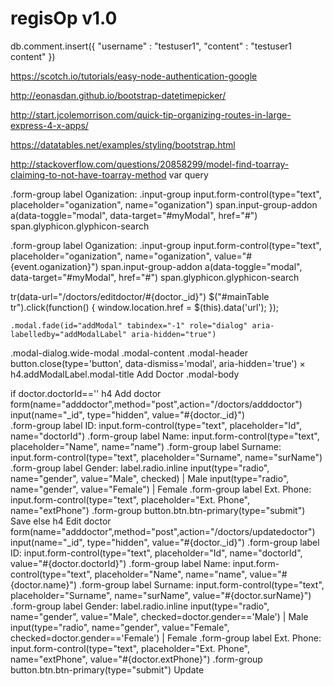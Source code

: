 # regisOp v1.0

db.comment.insert({ "username" : "testuser1", "content" : "testuser1 content" })

https://scotch.io/tutorials/easy-node-authentication-google

http://eonasdan.github.io/bootstrap-datetimepicker/

http://start.jcolemorrison.com/quick-tip-organizing-routes-in-large-express-4-x-apps/

https://datatables.net/examples/styling/bootstrap.html

http://stackoverflow.com/questions/20858299/model-find-toarray-claiming-to-not-have-toarray-method
var query

.form-group
           label Oganization: 
           .input-group
            input.form-control(type="text", placeholder="oganization", name="oganization")
            span.input-group-addon
             a(data-toggle="modal", data-target="#myModal", href="#")
              span.glyphicon.glyphicon-search

.form-group
           label Oganization: 
           .input-group
            input.form-control(type="text", placeholder="oganization", name="oganization", value="#{event.oganization}")
            span.input-group-addon
             a(data-toggle="modal", data-target="#myModal", href="#")
              span.glyphicon.glyphicon-search              

tr(data-url="/doctors/editdoctor/#{doctor._id}")
    $("#mainTable tr").click(function() {
      window.location.href = $(this).data('url');
    });


    .modal.fade(id="addModal" tabindex="-1" role="dialog" aria-labelledby="addModalLabel" aria-hidden="true")
  .modal-dialog.wide-modal
    .modal-content
      .modal-header
        button.close(type='button', data-dismiss='modal', aria-hidden='true') ×
        h4.addModalLabel.modal-title Add Doctor
      .modal-body
   

   if doctor.doctorId==''
      h4 Add doctor
      form(name="adddoctor",method="post",action="/doctors/adddoctor")
       input(name="_id", type="hidden", value="#{doctor._id}")      
       .form-group
       label ID: 
       input.form-control(type="text", placeholder="Id", name="doctorId")
       .form-group
       label Name: 
       input.form-control(type="text", placeholder="Name", name="name")
       .form-group
       label Surname: 
       input.form-control(type="text", placeholder="Surname", name="surName")
       .form-group
       label Gender: 
       label.radio.inline
       input(type="radio", name="gender", value="Male", checked) 
       |  Male 
       input(type="radio", name="gender", value="Female")
       |  Female 
       .form-group
       label Ext. Phone: 
       input.form-control(type="text", placeholder="Ext. Phone", name="extPhone")
       .form-group
       button.btn.btn-primary(type="submit") Save
    else
      h4 Edit doctor
      form(name="adddoctor",method="post",action="/doctors/updatedoctor")
       input(name="_id", type="hidden", value="#{doctor._id}")
       .form-group
       label ID: 
       input.form-control(type="text", placeholder="Id", name="doctorId", value="#{doctor.doctorId}")
       .form-group
       label Name: 
       input.form-control(type="text", placeholder="Name", name="name", value="#{doctor.name}")
       .form-group
       label Surname: 
       input.form-control(type="text", placeholder="Surname", name="surName", value="#{doctor.surName}")
       .form-group
       label Gender: 
       label.radio.inline
       input(type="radio", name="gender", value="Male", checked=doctor.gender=='Male') 
       |  Male 
       input(type="radio", name="gender", value="Female", checked=doctor.gender=='Female')
       |  Female 
       .form-group
       label Ext. Phone: 
       input.form-control(type="text", placeholder="Ext. Phone", name="extPhone", value="#{doctor.extPhone}")
       .form-group
       button.btn.btn-primary(type="submit") Update